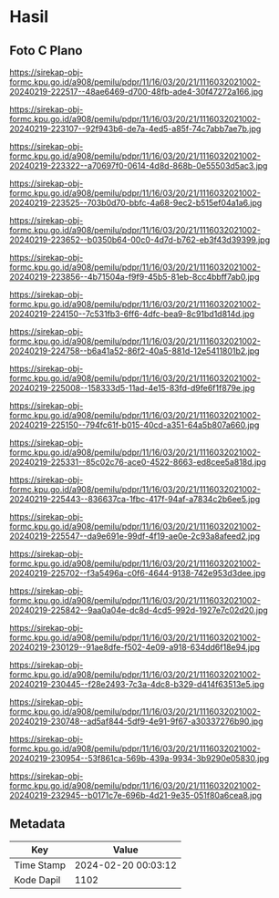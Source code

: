 # Hasil

## Foto C Plano

https://sirekap-obj-formc.kpu.go.id/a908/pemilu/pdpr/11/16/03/20/21/1116032021002-20240219-222517--48ae6469-d700-48fb-ade4-30f47272a166.jpg

https://sirekap-obj-formc.kpu.go.id/a908/pemilu/pdpr/11/16/03/20/21/1116032021002-20240219-223107--92f943b6-de7a-4ed5-a85f-74c7abb7ae7b.jpg

https://sirekap-obj-formc.kpu.go.id/a908/pemilu/pdpr/11/16/03/20/21/1116032021002-20240219-223322--a70697f0-0614-4d8d-868b-0e55503d5ac3.jpg

https://sirekap-obj-formc.kpu.go.id/a908/pemilu/pdpr/11/16/03/20/21/1116032021002-20240219-223525--703b0d70-bbfc-4a68-9ec2-b515ef04a1a6.jpg

https://sirekap-obj-formc.kpu.go.id/a908/pemilu/pdpr/11/16/03/20/21/1116032021002-20240219-223652--b0350b64-00c0-4d7d-b762-eb3f43d39399.jpg

https://sirekap-obj-formc.kpu.go.id/a908/pemilu/pdpr/11/16/03/20/21/1116032021002-20240219-223856--4b71504a-f9f9-45b5-81eb-8cc4bbff7ab0.jpg

https://sirekap-obj-formc.kpu.go.id/a908/pemilu/pdpr/11/16/03/20/21/1116032021002-20240219-224150--7c531fb3-6ff6-4dfc-bea9-8c91bd1d814d.jpg

https://sirekap-obj-formc.kpu.go.id/a908/pemilu/pdpr/11/16/03/20/21/1116032021002-20240219-224758--b6a41a52-86f2-40a5-881d-12e5411801b2.jpg

https://sirekap-obj-formc.kpu.go.id/a908/pemilu/pdpr/11/16/03/20/21/1116032021002-20240219-225008--158333d5-11ad-4e15-83fd-d9fe6f1f879e.jpg

https://sirekap-obj-formc.kpu.go.id/a908/pemilu/pdpr/11/16/03/20/21/1116032021002-20240219-225150--794fc61f-b015-40cd-a351-64a5b807a660.jpg

https://sirekap-obj-formc.kpu.go.id/a908/pemilu/pdpr/11/16/03/20/21/1116032021002-20240219-225331--85c02c76-ace0-4522-8663-ed8cee5a818d.jpg

https://sirekap-obj-formc.kpu.go.id/a908/pemilu/pdpr/11/16/03/20/21/1116032021002-20240219-225443--836637ca-1fbc-417f-94af-a7834c2b6ee5.jpg

https://sirekap-obj-formc.kpu.go.id/a908/pemilu/pdpr/11/16/03/20/21/1116032021002-20240219-225547--da9e691e-99df-4f19-ae0e-2c93a8afeed2.jpg

https://sirekap-obj-formc.kpu.go.id/a908/pemilu/pdpr/11/16/03/20/21/1116032021002-20240219-225702--f3a5496a-c0f6-4644-9138-742e953d3dee.jpg

https://sirekap-obj-formc.kpu.go.id/a908/pemilu/pdpr/11/16/03/20/21/1116032021002-20240219-225842--9aa0a04e-dc8d-4cd5-992d-1927e7c02d20.jpg

https://sirekap-obj-formc.kpu.go.id/a908/pemilu/pdpr/11/16/03/20/21/1116032021002-20240219-230129--91ae8dfe-f502-4e09-a918-634dd6f18e94.jpg

https://sirekap-obj-formc.kpu.go.id/a908/pemilu/pdpr/11/16/03/20/21/1116032021002-20240219-230445--f28e2493-7c3a-4dc8-b329-d414f63513e5.jpg

https://sirekap-obj-formc.kpu.go.id/a908/pemilu/pdpr/11/16/03/20/21/1116032021002-20240219-230748--ad5af844-5df9-4e91-9f67-a30337276b90.jpg

https://sirekap-obj-formc.kpu.go.id/a908/pemilu/pdpr/11/16/03/20/21/1116032021002-20240219-230954--53f861ca-569b-439a-9934-3b9290e05830.jpg

https://sirekap-obj-formc.kpu.go.id/a908/pemilu/pdpr/11/16/03/20/21/1116032021002-20240219-232945--b0171c7e-696b-4d21-9e35-051f80a6cea8.jpg


## Metadata

| Key        | Value               |
| ---------- | ------------------- |
| Time Stamp | 2024-02-20 00:03:12 |
| Kode Dapil | 1102                |



